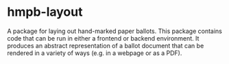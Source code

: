 # hmpb-layout

A package for laying out hand-marked paper ballots. This package contains code
that can be run in either a frontend or backend environment. It produces an
abstract representation of a ballot document that can be rendered in a variety
of ways (e.g. in a webpage or as a PDF).
